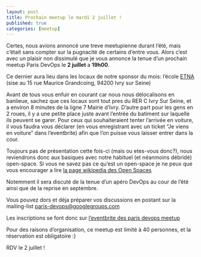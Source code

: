 ```yaml
---
layout: post
title: Prochain meetup le mardi 2 juillet !
published: true
categories: [meetup]
---
```


Certes, nous avions annoncé une treve meetupienne durant l’été, mais c’était sans compter sur la pugnacité de certains d’entre vous. Alors c’est avec un plaisir non dissimulé que je vous annonce la tenue d’un prochain meetup Paris DevOps le **2 juillet** a **19h00**.

Ce dernier aura lieu dans les locaux de notre sponsor du mois: l’école [ETNA](http://etna-alternance.net/) (sise au 15 rue Maurice Grandcoing, 94200 Ivry sur Seine)

Avant de tous vous enfuir en courant car nous nous délocalisons en banlieue, sachez que ces locaux sont tout pres du RER C Ivry Sur Seine, et a environ 8 minutes de la ligne 7 Mairie d’Ivry. D’autre part pour les gens en 2 roues, il y a une petite place juste avant l’entrée du batiment sur laquelle ils peuvent se garer. Pour ceux qui souhaiteraient tenter l’arrivée en voiture, il vous faudra vous déclarer (en vous enregistrant avec un ticket “Je viens en voiture” dans l’eventbrite) afin que l’on puisse vous laisser entrer dans la cour.

Toujours pas de présentation cette fois-ci (mais ou etes-vous donc?), nous reviendrons donc aux basiques avec notre habituel (et néanmoins débridé) open-space. Si vous ne savez pas ce qu’est un open-space je ne peux que vous encourager a lire [la page wikipedia des Open Spaces](https://fr.wikipedia.org/wiki/M%C3%A9thodologie_open_space)

Notemment il sera discuté de la tenue d’un apéro DevOps au cour de l’été ainsi que de la reprise en septembre.

Vous pouvez dors et déja préparer vos discussions en postant sur la mailing-list [paris-devops@googlegroups.com](https://groups.google.com/forum/?fromgroups#!forum/paris-devops)

Les inscriptions se font donc sur [l’eventbrite des paris devops meetup](http://parisdevops-16.eventbrite.com)

Pour des raisons d’organisation, ce meetup est limité à 40 personnes, et la réservation est obligatoire :)

RDV le 2 juillet !
